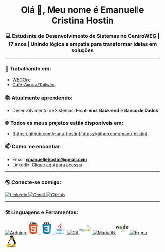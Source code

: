 <h1 align="center">Olá 👋, Meu nome é Emanuelle Cristina Hostin</h1>
<h3 align="center">💻 Estudante de Desenvolvimento de Sistemas no CentroWEG | 17 anos | Unindo lógica e empatia para transformar ideias em soluções</h3>

---

### 💼 Trabalhando em:
- [WEGOne](https://github.com/manu-hostin/WEGOne)
- [Café-Aurora/Tailwind]([https://github.com/manu-hostin/Landing-AIWritingTools.git](https://github.com/manu-hostin/Tailwind-Cafeteria.git))

### 📚 Atualmente aprendendo:
- Desenvolvimento de Sistemas: **Front-end**, **Back-end** e **Banco de Dados**

### 🌐 Todos os meus projetos estão disponíveis em:
- [https://github.com/manu-hostin](https://github.com/manu-hostin)

### 📫 Como me encontrar:
- Email: **emanuellehostin@gmail.com**
- LinkedIn: [Clique aqui para acessar](https://www.linkedin.com/in/emanuelle-cristina-hostin-764728364/)

---

### 🌎 Conecte-se comigo:
<p align="left">
  <a href="https://www.linkedin.com/in/emanuelle-cristina-hostin-764728364/" target="_blank">
    <img src="https://raw.githubusercontent.com/rahuldkjain/github-profile-readme-generator/master/src/images/icons/Social/linked-in-alt.svg" alt="LinkedIn" width="40" height="40"/>
  </a>
  <a href="mailto:emanuellehostin@gmail.com" target="_blank">
    <img src="https://img.icons8.com/fluency/48/gmail-new.png" alt="Gmail" width="40" height="40"/>
  </a>
  <a href="https://github.com/manu-hostin" target="_blank">
    <img src="https://img.icons8.com/ios-glyphs/40/github.png" alt="GitHub"/>
  </a>
</p>

---

### 🛠️ Linguagens e Ferramentas:
<p align="left">
  <a href="https://www.arduino.cc/" target="_blank" rel="noreferrer">
    <img src="https://cdn.worldvectorlogo.com/logos/arduino-1.svg" alt="Arduino" width="40" height="40"/>
  </a>
  <a href="https://www.w3.org/html/" target="_blank" rel="noreferrer">
    <img src="https://raw.githubusercontent.com/devicons/devicon/master/icons/html5/html5-original-wordmark.svg" alt="HTML5" width="40" height="40"/>
  </a>
  <a href="https://www.w3schools.com/css/" target="_blank" rel="noreferrer">
    <img src="https://raw.githubusercontent.com/devicons/devicon/master/icons/css3/css3-original-wordmark.svg" alt="CSS3" width="40" height="40"/>
  </a>
  <a href="https://www.java.com" target="_blank" rel="noreferrer">
    <img src="https://raw.githubusercontent.com/devicons/devicon/master/icons/java/java-original.svg" alt="Java" width="40" height="40"/>
  </a>
  <a href="https://git-scm.com/" target="_blank" rel="noreferrer">
    <img src="https://www.vectorlogo.zone/logos/git-scm/git-scm-icon.svg" alt="Git" width="40" height="40"/>
  </a>
  <a href="https://www.mysql.com/" target="_blank" rel="noreferrer">
    <img src="https://raw.githubusercontent.com/devicons/devicon/master/icons/mysql/mysql-original-wordmark.svg" alt="MySQL" width="40" height="40"/>
  </a>
  <a href="https://mariadb.org/" target="_blank" rel="noreferrer">
    <img src="https://www.vectorlogo.zone/logos/mariadb/mariadb-icon.svg" alt="MariaDB" width="40" height="40"/>
  </a>
  <a href="https://nodejs.org" target="_blank" rel="noreferrer">
    <img src="https://raw.githubusercontent.com/devicons/devicon/master/icons/nodejs/nodejs-original-wordmark.svg" alt="Node.js" width="40" height="40"/>
  </a>
  <a href="https://www.figma.com/" target="_blank" rel="noreferrer">
    <img src="https://www.vectorlogo.zone/logos/figma/figma-icon.svg" alt="Figma" width="40" height="40"/>
  </a>
  <a href="https://www.linux.org/" target="_blank" rel="noreferrer">
    <img src="https://raw.githubusercontent.com/devicons/devicon/master/icons/linux/linux-original.svg" alt="Linux" width="40" height="40"/>
  </a>
</p>
